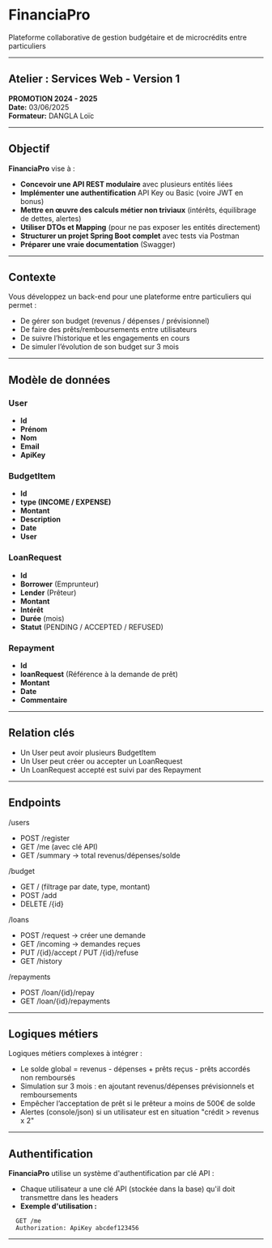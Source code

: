 # FinanciaPro
Plateforme collaborative de gestion budgétaire et de microcrédits entre particuliers

---

## Atelier : Services Web - Version 1
**PROMOTION 2024 - 2025**  
**Date:** 03/06/2025  
**Formateur:** DANGLA Loïc  

---
## Objectif

**FinanciaPro** vise à :

- **Concevoir une API REST modulaire** avec plusieurs entités liées
- **Implémenter une authentification** API Key ou Basic (voire JWT en bonus)
- **Mettre en œuvre des calculs métier non triviaux** (intérêts, équilibrage de dettes, alertes)
- **Utiliser DTOs et Mapping** (pour ne pas exposer les entités directement)
- **Structurer un projet Spring Boot complet** avec tests via Postman
- **Préparer une vraie documentation** (Swagger)

---
## Contexte

Vous développez un back-end pour une plateforme entre particuliers qui permet :

- De gérer son budget (revenus / dépenses / prévisionnel)
- De faire des prêts/remboursements entre utilisateurs
- De suivre l’historique et les engagements en cours
- De simuler l’évolution de son budget sur 3 mois

---
## Modèle de données

### User

- **Id**
- **Prénom**
- **Nom**
- **Email**
- **ApiKey**

### BudgetItem

- **Id**
- **type (INCOME / EXPENSE)**
- **Montant**
- **Description**
- **Date**
- **User**
### LoanRequest

- **Id**
- **Borrower** (Emprunteur)
- **Lender** (Prêteur)
- **Montant**
- **Intérêt**
- **Durée** (mois)
- **Statut** (PENDING / ACCEPTED / REFUSED)

### Repayment

- **Id**
- **loanRequest** (Référence à la demande de prêt)
- **Montant**
- **Date**
- **Commentaire**

---
## Relation clés

- Un User peut avoir plusieurs BudgetItem
- Un User peut créer ou accepter un LoanRequest
- Un LoanRequest accepté est suivi par des Repayment

---
## Endpoints

/users
- POST /register
- GET /me (avec clé API)
- GET /summary → total revenus/dépenses/solde

/budget
- GET / (filtrage par date, type, montant)
- POST /add
- DELETE /{id}

/loans
- POST /request → créer une demande
- GET /incoming → demandes reçues
- PUT /{id}/accept / PUT /{id}/refuse
- GET /history

/repayments
- POST /loan/{id}/repay
- GET /loan/{id}/repayments

---
## Logiques métiers

Logiques métiers complexes à intégrer :

- Le solde global = revenus - dépenses + prêts reçus - prêts accordés non remboursés
- Simulation sur 3 mois : en ajoutant revenus/dépenses prévisionnels et remboursements
- Empêcher l’acceptation de prêt si le prêteur a moins de 500€ de solde
- Alertes (console/json) si un utilisateur est en situation "crédit > revenus x 2"
---
## Authentification

**FinanciaPro** utilise un système d'authentification par clé API :

- Chaque utilisateur a une clé API (stockée dans la base) qu'il doit transmettre dans les headers
- **Exemple d'utilisation :**
```http
  GET /me
  Authorization: ApiKey abcdef123456
```
---